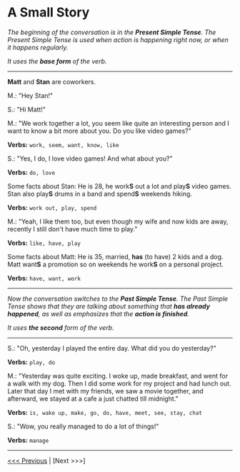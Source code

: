 # A Small Story

_The beginning of the conversation is in the **Present Simple Tense**.
The Present Simple Tense is used when action is happening right now, or when it happens regularly._

_It uses the **base form** of the verb._

---

**Matt** and **Stan** are coworkers.

M.: "Hey Stan!"

S.: "Hi Matt!"

M.: "We work together a lot, you seem like quite an interesting person and I want to know a bit more about you.
Do you like video games?"

**Verbs:** `work, seem, want, know, like`

S.: "Yes, I do, I love video games! And what about you?"

**Verbs:** `do, love`

Some facts about Stan: He is 28, he work**S** out a lot and play**S** video games. Stan also play**S** drums in a band and spend**S** weekends hiking.

**Verbs:** `work out, play, spend`

M.: "Yeah, I like them too, but even though my wife and now kids are away, recently I still don't have much time to play."

**Verbs:** `like, have, play`

Some facts about Matt: He is 35, married, **has** (to have) 2 kids and a dog. Matt want**S** a promotion so on weekends he work**S** on a personal project.

**Verbs:** `have, want, work`

---

_Now the conversation switches to the **Past Simple Tense**. The Past Simple Tense shows that they are talking about something that **has already happened**, as well as emphasizes that the **action is finished**._

_It uses **the second** form of the verb._

---

S.: "Oh, yesterday I played the entire day. What did you do yesterday?"

**Verbs:** `play, do`

M.: "Yesterday was quite exciting. I woke up, made breakfast, and went for a walk with my dog. Then I did some work for my project and had lunch out. Later that day I met with my friends, we saw a movie together, and afterward, we stayed at a cafe a just chatted till midnight."

**Verbs:** `is, wake up, make, go, do, have, meet, see, stay, chat`

S.: "Wow, you really managed to do a lot of things!"

**Verbs:** `manage`

---

[<<< Previous](./PastSimpleWithBeSentenceExamples.md) | [Next >>>]
